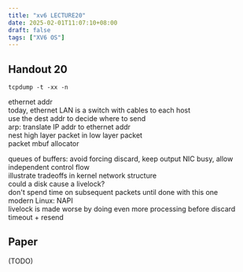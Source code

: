 ```yaml
---
title: "xv6 LECTURE20"
date: 2025-02-01T11:07:10+08:00
draft: false
tags: ["XV6 OS"]
---
```


## Handout 20

```shell
tcpdump -t -xx -n
```
ethernet addr  
today, ethernet LAN is a switch with cables to each host  
use the dest addr to decide where to send  
arp: translate IP addr to ethernet addr  
nest high layer packet in low layer packet  
packet mbuf allocator  

queues of buffers: avoid forcing discard, keep output NIC busy, allow independent control flow  
illustrate tradeoffs in kernel network structure  
could a disk cause a livelock?  
don't spend time on subsequent packets until done with this one  
modern Linux: NAPI  
livelock is made worse by doing even more processing before discard  
timeout + resend  

## Paper  

(TODO)